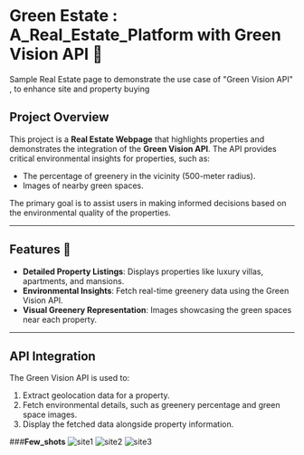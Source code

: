 # Green Estate : A_Real_Estate_Platform with Green Vision API 🌿
Sample Real Estate page to demonstrate the use case of "Green Vision API" , to enhance site and property buying

## Project Overview
This project is a **Real Estate Webpage** that highlights properties and demonstrates the integration of the **Green Vision API**. The API provides critical environmental insights for properties, such as:
- The percentage of greenery in the vicinity (500-meter radius).
- Images of nearby green spaces.

The primary goal is to assist users in making informed decisions based on the environmental quality of the properties.

---

## Features 🏡
- **Detailed Property Listings**: Displays properties like luxury villas, apartments, and mansions.
- **Environmental Insights**: Fetch real-time greenery data using the Green Vision API.
- **Visual Greenery Representation**: Images showcasing the green spaces near each property.

---

## API Integration
The Green Vision API is used to:
1. Extract geolocation data for a property.
2. Fetch environmental details, such as greenery percentage and green space images.
3. Display the fetched data alongside property information.

###**Few_shots**
![site1](https://github.com/Sushanth-Hebri/Green-Estate_A_Real_Estate_Platform/site1.png)
![site2](https://github.com/Sushanth-Hebri/Green-Estate_A_Real_Estate_Platform/site2.png)
![site3](https://github.com/Sushanth-Hebri/Green-Estate_A_Real_Estate_Platform/site3.png)


